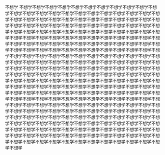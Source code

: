 不想学 不想学不想学不想学不想学不想学不想学不想学不想学不想学不想学不想学不想学不想学不想学不想学不想学不想学不想学不想学不想学不想学不想学不想学不想学不想学不想学不想学不想学不想学不想学不想学不想学不想学不想学不想学不想学不想学不想学不想学不想学不想学不想学不想学不想学不想学不想学不想学不想学不想学不想学不想学不想学不想学不想学不想学不想学不想学不想学不想学不想学不想学不想学不想学不想学不想学不想学不想学不想学不想学不想学不想学不想学不想学不想学不想学不想学不想学不想学不想学不想学不想学不想学不想学不想学不想学不想学不想学不想学不想学不想学不想学不想学不想学不想学不想学不想学不想学不想学不想学不想学不想学不想学不想学不想学不想学不想学不想学不想学不想学不想学不想学不想学不想学不想学不想学不想学不想学不想学不想学不想学不想学不想学不想学不想学不想学不想学不想学不想学不想学不想学不想学不想学不想学不想学不想学不想学不想学不想学不想学不想学不想学不想学不想学不想学不想学不想学不想学不想学不想学不想学不想学不想学不想学不想学不想学不想学不想学不想学不想学不想学不想学不想学不想学不想学不想学不想学不想学不想学不想学不想学不想学不想学不想学不想学不想学不想学不想学不想学不想学不想学不想学不想学不想学不想学不想学不想学不想学不想学不想学不想学不想学不想学不想学不想学不想学不想学不想学不想学不想学不想学不想学不想学不想学不想学不想学不想学不想学不想学不想学不想学不想学不想学不想学不想学不想学不想学不想学不想学不想学不想学不想学不想学不想学不想学不想学不想学不想学不想学不想学不想学不想学不想学不想学不想学不想学不想学不想学不想学不想学不想学不想学不想学不想学不想学不想学不想学不想学不想学不想学不想学不想学不想学不想学不想学不想学不想学不想学不想学不想学不想学不想学不想学不想学不想学不想学不想学不想学不想学不想学不想学不想学不想学不想学不想学不想学不想学